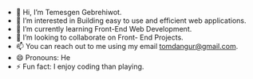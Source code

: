 - 👋 Hi, I’m Temesgen Gebrehiwot.
- 👀 I’m interested in Building easy to use and efficient web applications.
- 🌱 I’m currently learning Front-End Web Development.
- 💞️ I’m looking to collaborate on Front- End Projects.
- 📫 You can reach out to me using my email tomdangur@gmail.com.
- 😄 Pronouns: He
- ⚡ Fun fact: I enjoy coding than playing.

<!---
TomHD/TomHD is a ✨ special ✨ repository because its `README.md` (this file) appears on your GitHub profile.
You can click the Preview link to take a look at your changes.
--->
